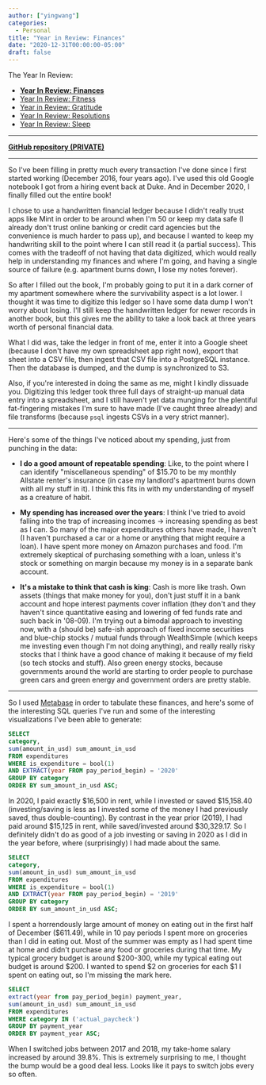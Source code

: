 ```yaml
---
author: ["yingwang"]
categories:
  - Personal
title: "Year in Review: Finances"
date: "2020-12-31T00:00:00-05:00"
draft: false
---
```


The Year In Review:

- [**Year In Review: Finances**](/posts/2020/12/31/old_years_resolutions_finances)
- [Year In Review: Fitness](/posts/2020/12/31/old_years_resolutions_fitness)
- [Year in Review:
  Gratitude](/posts/2020/12/31/old_years_resolutions_gratitude)
- [Year In Review:
  Resolutions](/posts/2020/12/31/old_years_resolutions_review)
- [Year In Review:
  Sleep](/posts/2020/12/31/old_years_resolutions_sleep_schedule)

---

[**GitHub repository
(PRIVATE)**](https://github.com/yingw787/financial-ledger.yingw787.com)

---

So I've been filling in pretty much every transaction I've done since I first
started working (December 2016, four years ago). I've used this old Google
notebook I got from a hiring event back at Duke. And in December 2020, I finally
filled out the entire book!

I chose to use a handwritten financial ledger because I didn't really trust apps
like Mint in order to be around when I'm 50 or keep my data safe (I already
don't trust online banking or credit card agencies but the convenience is much
harder to pass up), and because I wanted to keep my handwriting skill to the
point where I can still read it (a partial success). This comes with the
tradeoff of not having that data digitized, which would really help in
understanding my finances and where I'm going, and having a single source of
failure (e.g. apartment burns down, I lose my notes forever).

So after I filled out the book, I'm probably going to put it in a dark corner of
my apartment somewhere where the survivability aspect is a lot lower. I thought
it was time to digitize this ledger so I have some data dump I won't worry about
losing. I'll still keep the handwritten ledger for newer records in another
book, but this gives me the ability to take a look back at three years worth of
personal financial data.

What I did was, take the ledger in front of me, enter it into a Google sheet
(because I don't have my own spreadsheet app right now), export that sheet into
a CSV file, then ingest that CSV file into a PostgreSQL instance. Then the
database is dumped, and the dump is synchronized to S3.

Also, if you're interested in doing the same as me, might I kindly dissuade you.
Digitizing this ledger took three full days of straight-up manual data entry
into a spreadsheet, and I still haven't yet data munging for the plentiful
fat-fingering mistakes I'm sure to have made (I've caught three already) and
file transforms (because `psql` ingests CSVs in a very strict manner).

---

Here's some of the things I've noticed about my spending, just from punching in
the data:

- **I do a good amount of repeatable spending**: Like, to the point where I
  can identify "miscellaneous spending" of $15.70 to be my monthly Allstate
  renter's insurance (in case my landlord's apartment burns down with all my
  stuff in it). I think this fits in with my understanding of myself as a
  creature of habit.

- **My spending has increased over the years**: I think I've tried to avoid
  falling into the trap of increasing incomes -> increasing spending as best
  as I can. So many of the major expenditures others have made, I haven't (I
  haven't purchased a car or a home or anything that might require a loan). I
  have spent more money on Amazon purchases and food. I'm extremely skeptical
  of purchasing something with a loan, unless it's stock or something on
  margin because my money is in a separate bank account.

- **It's a mistake to think that cash is king**: Cash is more like trash. Own
  assets (things that make money for you), don't just stuff it in a bank
  account and hope interest payments cover inflation (they don't and they
  haven't since quantitative easing and lowering of fed funds rate and such
  back in '08-09). I'm trying out a bimodal approach to investing now, with a
  (should be) safe-ish approach of fixed income securities and blue-chip
  stocks / mutual funds through WealthSimple (which keeps me investing even
  though I'm not doing anything), and really really risky stocks that I think
  have a good chance of making it because of my field (so tech stocks and
  stuff). Also green energy stocks, because governments around the world are
  starting to order people to purchase green cars and green energy and
  government orders are pretty stable.

---

So I used [Metabase](https://www.metabase.com/) in order to tabulate these
finances, and here's some of the interesting SQL queries I've run and some of
the interesting visualizations I've been able to generate:

```sql
SELECT
category,
sum(amount_in_usd) sum_amount_in_usd
FROM expenditures
WHERE is_expenditure = bool(1)
AND EXTRACT(year FROM pay_period_begin) = '2020'
GROUP BY category
ORDER BY sum_amount_in_usd ASC;
```

In 2020, I paid exactly $16,500 in rent, while I invested or saved $15,158.40
(investing/saving is less as I invested some of the money I had previously
saved, thus double-counting). By contrast in the year prior (2019), I had paid
around $15,125 in rent, while saved/invested around $30,329.17. So I definitely
didn't do as good of a job investing or saving in 2020 as I did in the year
before, where (surprisingly) I had made about the same.

```sql
SELECT
category,
sum(amount_in_usd) sum_amount_in_usd
FROM expenditures
WHERE is_expenditure = bool(1)
AND EXTRACT(year FROM pay_period_begin) = '2019'
GROUP BY category
ORDER BY sum_amount_in_usd ASC;
```

I spent a horrendously large amount of money on eating out in the first half of
December ($611.49), while in 10 pay periods I spent more on groceries than I did
in eating out. Most of the summer was empty as I had spent time at home and
didn't purchase any food or groceries during that time. My typical grocery
budget is around $200-300, while my typical eating out budget is around $200. I
wanted to spend $2 on groceries for each $1 I spent on eating out, so I'm
missing the mark here.

```sql
SELECT
extract(year from pay_period_begin) payment_year,
sum(amount_in_usd) sum_amount_in_usd
FROM expenditures
WHERE category IN ('actual_paycheck')
GROUP BY payment_year
ORDER BY payment_year ASC;
```

When I switched jobs between 2017 and 2018, my take-home salary increased by
around 39.8%. This is extremely surprising to me, I thought the bump would be a
good deal less. Looks like it pays to switch jobs every so often.
